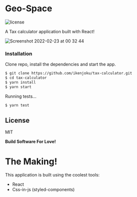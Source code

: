 # Geo-Space

![license](https://img.shields.io/github/license/mashape/apistatus.svg)

A Tax calculator application built with React!

![Screenshot 2022-02-23 at 00 32 44](https://user-images.githubusercontent.com/32720508/155237720-990d0dac-4e63-4ebe-8548-1888562a25d6.png)

### Installation

Clone repo, install the dependencies and start the app.

```sh
$ git clone https://github.com/ikenjoku/tax-calculator.git
$ cd tax-calculator
$ yarn install
$ yarn start
```

Running tests...

```sh
$ yarn test
```

License
----

MIT


**Build Software For Love!**


# The Making!
This application is built using the coolest tools:
  - React
  - Css-in-js (styled-components)
